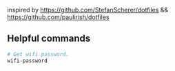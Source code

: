 inspired by https://github.com/StefanScherer/dotfiles && https://github.com/paulirish/dotfiles

## Helpful commands

```bash
# Get wifi password.
wifi-password
```